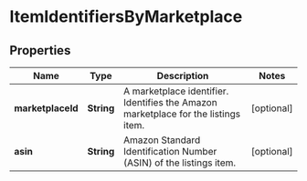 # ItemIdentifiersByMarketplace

## Properties
Name | Type | Description | Notes
------------ | ------------- | ------------- | -------------
**marketplaceId** | **String** | A marketplace identifier. Identifies the Amazon marketplace for the listings item. |  [optional]
**asin** | **String** | Amazon Standard Identification Number (ASIN) of the listings item. |  [optional]
